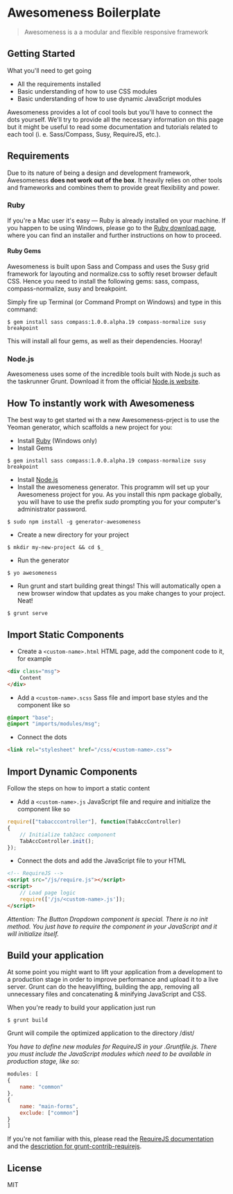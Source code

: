 # Awesomeness Boilerplate

> Awesomeness is a a modular and flexible responsive framework

## Getting Started

What you'll need to get going

* All the requirements installed
* Basic understanding of how to use CSS modules
* Basic understanding of how to use dynamic JavaScript modules

Awesomeness provides a lot of cool tools but you'll have to connect the dots yourself. We'll try to provide all the necessary information on this page but it might be useful to read some documentation and tutorials related to each tool (i. e. Sass/Compass, Susy, RequireJS, etc.).

## Requirements

Due to its nature of being a design and development framework, Awesomeness **does not work out of the box**. It heavily relies on other tools and frameworks and combines them to provide great flexibility and power.

### Ruby

If you're a Mac user it's easy — Ruby is already installed on your machine. If you happen to be using Windows, please go to the [Ruby download page](http://rubyinstaller.org/), where you can find an installer and further instructions on how to proceed.

#### Ruby Gems

Awesomeness is built upon Sass and Compass and uses the Susy grid framework for layouting and normalize.css to softly reset browser default CSS. Hence you need to install the following gems: sass, compass, compass-normalize, susy and breakpoint.

Simply fire up Terminal (or Command Prompt on Windows) and type in this command:

```shell
$ gem install sass compass:1.0.0.alpha.19 compass-normalize susy breakpoint
```
This will install all four gems, as well as their dependencies. Hooray!

### Node.js

Awesomeness uses some of the incredible tools built with Node.js such as the taskrunner Grunt. Download it from the official [Node.js website](http://nodejs.org/).

## How To instantly work with Awesomeness

The best way to get started wi th a new Awesomeness-prject is to use the Yeoman generator, which scaffolds a new project for you:

- Install [Ruby](http://rubyinstaller.org) (Windows only)
- Install Gems
```shell
$ gem install sass compass:1.0.0.alpha.19 compass-normalize susy breakpoint
```
- Install [Node.js](http://nodejs.org/)
- Install the awesomeness generator. This programm will set up your Awesomeness project for you. As you install this npm package globally, you will have to use the prefix _sudo_ prompting you for your computer's administrator password.
```shell
$ sudo npm install -g generator-awesomeness
```
- Create a new directory for your project
```shell
$ mkdir my-new-project && cd $_
```
- Run the generator
```shell
$ yo awesomeness
```
- Run grunt and start building great things! This will automatically open a new browser window that updates as you make changes to your project. Neat!
```shell
$ grunt serve
```

## Import Static Components

- Create a `<custom-name>.html` HTML page, add the component code to it, for example
```html
<div class="msg">
	Content
</div>
```
- Add a `<custom-name>.scss` Sass file and import base styles and the component like so
```css
@import "base";
@import "imports/modules/msg";
```
- Connect the dots
```html
<link rel="stylesheet" href="/css/<custom-name>.css">
```

## Import Dynamic Components

Follow the steps on how to import a static content
- Add a `<custom-name>.js` JavaScript file and require and initialize the component like so
```javascript
require(["tabacccontroller"], function(TabAccController)
{
	// Initialize tab2acc component
	TabAccController.init();
});
```

- Connect the dots and add the JavaScript file to your HTML
```html
<!-- RequireJS -->
<script src="/js/require.js"></script>
<script>
	// Load page logic
	require(['/js/<custom-name>.js']);
</script>
```

*Attention: The Button Dropdown component is special. There is no init method. You just have to require the component in your JavaScript and it will initialize itself.*

## Build your application

At some point you might want to lift your application from a development to a production stage in order to improve performance and upload it to a live server. Grunt can do the heavylifting, building the app, removing all unnecessary files and concatenating & minifying JavaScript and CSS.

When you're ready to build your application just run
```shell
$ grunt build
```
Grunt will compile the optimized application to the directory /dist/

*You have to define new modules for RequireJS in your .Gruntfile.js. There you must include the JavaScript modules which need to be available in production stage, like so:*

```javascript
modules: [
{
	name: "common"
},
{
	name: "main-forms",
	exclude: ["common"]
}
]
```

If you're not familiar with this, please read the [RequireJS documentation](http://requirejs.org/docs/optimization.html#wholemultipage) and the [description for grunt-contrib-requirejs](https://github.com/gruntjs/grunt-contrib-requirejs).

## License

MIT
